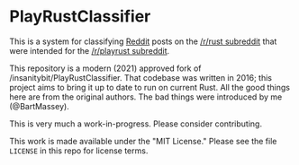 # PlayRustClassifier

This is a system for classifying [Reddit](http://reddit.com)
posts on the [/r/rust subreddit](http://reddit.com/r/rust)
that were intended for the
[/r/playrust subreddit](http://reddit.com/r/playrust).

This repository is a modern (2021) approved fork of
/insanitybit/PlayRustClassifier. That codebase was written in
2016; this project aims to bring it up to date to run on
current Rust. All the good things here are from the original
authors. The bad things were introduced by me (@BartMassey).

This is very much a work-in-progress. Please consider contributing.

This work is made available under the "MIT License." Please
see the file `LICENSE` in this repo for license terms.
